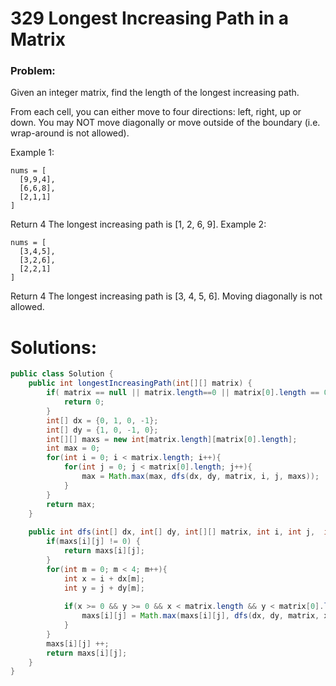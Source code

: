 # 329 Longest Increasing Path in a Matrix

### Problem:
Given an integer matrix, find the length of the longest increasing path.

From each cell, you can either move to four directions: left, right, up or down. You may NOT move diagonally or move outside of the boundary (i.e. wrap-around is not allowed).

Example 1:
```
nums = [
  [9,9,4],
  [6,6,8],
  [2,1,1]
]
```
Return 4
The longest increasing path is [1, 2, 6, 9].
Example 2:
```
nums = [
  [3,4,5],
  [3,2,6],
  [2,2,1]
]
```
Return 4
The longest increasing path is [3, 4, 5, 6]. Moving diagonally is not allowed.

# Solutions:

```java
public class Solution {
    public int longestIncreasingPath(int[][] matrix) {
        if( matrix == null || matrix.length==0 || matrix[0].length == 0) {
            return 0;
        }
        int[] dx = {0, 1, 0, -1};
        int[] dy = {1, 0, -1, 0};
        int[][] maxs = new int[matrix.length][matrix[0].length];
        int max = 0;
        for(int i = 0; i < matrix.length; i++){
            for(int j = 0; j < matrix[0].length; j++){
                max = Math.max(max, dfs(dx, dy, matrix, i, j, maxs));
            }
        }
        return max;
    }
 
    public int dfs(int[] dx, int[] dy, int[][] matrix, int i, int j,  int[][] maxs){
        if(maxs[i][j] != 0) {
            return maxs[i][j];
        }
        for(int m = 0; m < 4; m++){
            int x = i + dx[m];
            int y = j + dy[m];
 
            if(x >= 0 && y >= 0 && x < matrix.length && y < matrix[0].length && matrix[x][y]>matrix[i][j]){
                maxs[i][j] = Math.max(maxs[i][j], dfs(dx, dy, matrix, x, y, maxs));
            }
        } 
        maxs[i][j] ++;
        return maxs[i][j];
    }
}
```